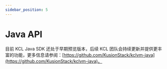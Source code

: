 ```yaml
---
sidebar_position: 5
---
```


# Java API

目前 KCL Java SDK 还处于早期预览版本，后续 KCL 团队会持续更新并提供更丰富的功能，更多信息请参阅：[https://github.com/KusionStack/kclvm-java](https://github.com/KusionStack/kclvm-java)。

